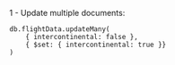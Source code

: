 1 - Update multiple documents:

```console
db.flightData.updateMany(
    { intercontinental: false },
    { $set: { intercontinental: true }}
)
```
